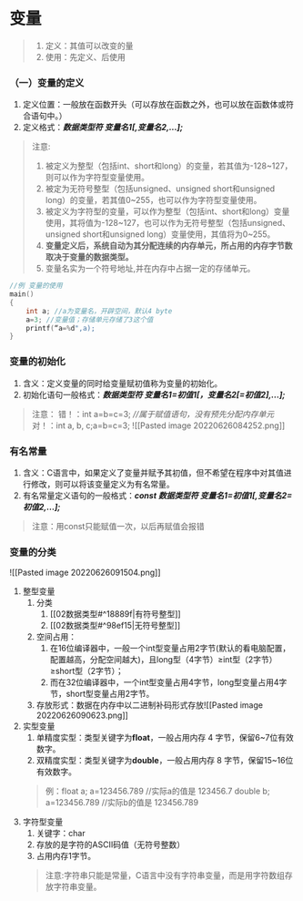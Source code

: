 # 变量
>1. 定义：其值可以改变的量
>2. 使用：先定义、后使用
### （一）变量的定义
1. 定义位置：一般放在函数开头（可以存放在函数之外，也可以放在函数体或符合语句中。）
2. 定义格式：***数据类型符 变量名1[,变量名2,…];***
>注意:
>1. 被定义为整型（包括int、short和long）的变量，若其值为-128~127，则可以作为字符型变量使用。
>2. 被定为无符号整型（包括unsigned、unsigned short和unsigned long）的变量，若其值0~255，也可以作为字符型变量使用。
>3. 被定义为字符型的变量，可以作为整型（包括int、short和long）变量使用，其将值为-128~127，也可以作为无符号整型（包括unsigned、unsigned short和unsigned long）变量使用，其值将为0~255。
>4. **变量定义后，系统自动为其分配连续的内存单元，所占用的内存字节数取决于变量的数据类型。**
>5. 变量名实为一个符号地址,并在内存中占据一定的存储单元。
```c
//例 变量的使用
main()
{
	int a; //a为变量名，开辟空间，默认4 byte
	a=3; //变量值；存储单元存储了3这个值
	printf(“a=%d",a);
}
```
### 变量的初始化
1. 含义：定义变量的同时给变量赋初值称为变量的初始化。
2. 初始化语句一般格式：***数据类型符 变量名1=初值1[，变量名2[=初值2],...];***
>注意：
>错！：int a=b=c=3; *//属于赋值语句，没有预先分配内存单元*
>对！：int a, b, c;a=b=c=3;
>![[Pasted image 20220626084252.png]]

### 有名常量
1. 含义：C语言中，如果定义了变量并赋予其初值，但不希望在程序中对其值进行修改，则可以将该变量定义为有名常量。
2. 有名常量定义语句的一般格式：***const 数据类型符 变量名1=初值1[,变量名2=初值2,...];***
>注意：用const只能赋值一次，以后再赋值会报错

### 变量的分类
![[Pasted image 20220626091504.png]]
1. 整型变量
	1. 分类
		1. [[02数据类型#^18889f|有符号整型]]
		4. [[02数据类型#^98ef15|无符号整型]]
	2. 空间占用：
		1. 在16位编译器中，一般一个int型变量占用2字节(默认的看电脑配置，配置越高，分配空间越大)，且long型（4字节）≥int型（2字节）≥short型（2字节）；
		2. 而在32位编译器中，一个int型变量占用4字节，long型变量占用4字节，short型变量占用2字节。
	3. 存放形式：数据在内存中以二进制补码形式存放![[Pasted image 20220626090623.png]]
2. 实型变量
	1. 单精度实型：类型关键字为**float**，一般占用内存 4 字节，保留6~7位有效数字。
	2. 双精度实型：类型关键字为**double**，一般占用内存 8 字节，保留15~16位有效数字。
	>例：float a;
	>	a=123456.789 //实际a的值是 123456.7
	>	double b;
	>	a=123456.789 //实际b的值是 123456.789
1. 字符型变量
	1. 关键字：char
	2. 存放的是字符的ASCII码值（无符号整数）
	3. 占用内存1字节。
	>注意:字符串只能是常量，C语言中没有字符串变量，而是用字符数组存放字符串变量。